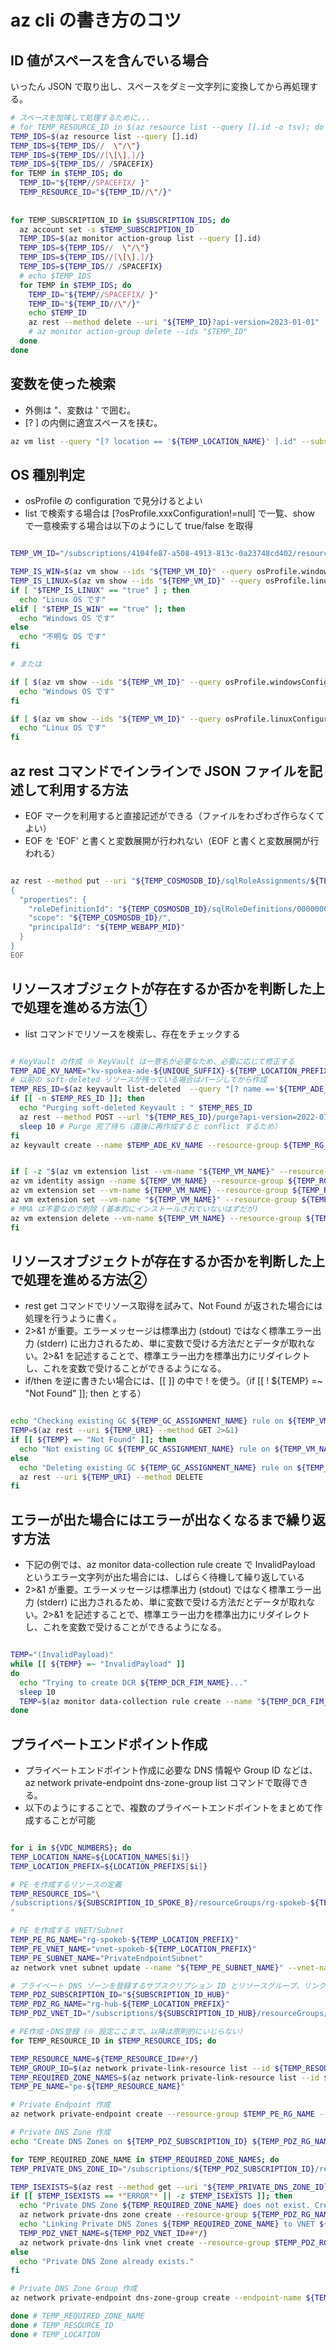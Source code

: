 # az cli の書き方のコツ

## ID 値がスペースを含んでいる場合

いったん JSON で取り出し、スペースをダミー文字列に変換してから再処理する。

```bash
# スペースを加味して処理するために...
# for TEMP_RESOURCE_ID in $(az resource list --query [].id -o tsv); do
TEMP_IDS=$(az resource list --query [].id)
TEMP_IDS=${TEMP_IDS//  \"/\"}
TEMP_IDS=${TEMP_IDS//[\[\],]/}
TEMP_IDS=${TEMP_IDS// /SPACEFIX}
for TEMP in $TEMP_IDS; do
  TEMP_ID="${TEMP//SPACEFIX/ }"
  TEMP_RESOURCE_ID="${TEMP_ID//\"/}"
 
 
for TEMP_SUBSCRIPTION_ID in $SUBSCRIPTION_IDS; do
  az account set -s $TEMP_SUBSCRIPTION_ID
  TEMP_IDS=$(az monitor action-group list --query [].id)
  TEMP_IDS=${TEMP_IDS//  \"/\"}
  TEMP_IDS=${TEMP_IDS//[\[\],]/}
  TEMP_IDS=${TEMP_IDS// /SPACEFIX}
  # echo $TEMP_IDS
  for TEMP in $TEMP_IDS; do
    TEMP_ID="${TEMP//SPACEFIX/ }"
    TEMP_ID="${TEMP_ID//\"/}"
    echo $TEMP_ID
    az rest --method delete --uri "${TEMP_ID}?api-version=2023-01-01"
    # az monitor action-group delete --ids "$TEMP_ID"
  done
done
```

## 変数を使った検索

- 外側は "、変数は ' で囲む。
- [? ] の内側に適宜スペースを挟む。

```bash
az vm list --query "[? location == '${TEMP_LOCATION_NAME}' ].id" --subscription ${SUBSCRIPTION_ID_SPOKE_A}
```

## OS 種別判定

- osProfile の configuration で見分けるとよい
- list で検索する場合は [?osProfile.xxxConfiguration!=null] で一覧、show で一意検索する場合は以下のようにして true/false を取得

```bash

TEMP_VM_ID="/subscriptions/4104fe87-a508-4913-813c-0a23748cd402/resourceGroups/rg-spokea-eus/providers/Microsoft.Compute/virtualMachines/vm-web-eus"

TEMP_IS_WIN=$(az vm show --ids "${TEMP_VM_ID}" --query osProfile.windowsConfiguration!=null -o tsv)
TEMP_IS_LINUX=$(az vm show --ids "${TEMP_VM_ID}" --query osProfile.linuxConfiguration!=null -o tsv)
if [ "$TEMP_IS_LINUX" == "true" ] ; then
  echo "Linux OS です"
elif [ "$TEMP_IS_WIN" == "true" ]; then
  echo "Windows OS です"
else
  echo "不明な OS です"
fi

# または

if [ $(az vm show --ids "${TEMP_VM_ID}" --query osProfile.windowsConfiguration!=null -o tsv) == "true" ]; then
  echo "Windows OS です"
fi

if [ $(az vm show --ids "${TEMP_VM_ID}" --query osProfile.linuxConfiguration!=null -o tsv) == "true" ]; then
  echo "Linux OS です"
fi

```

## az rest コマンドでインラインで JSON ファイルを記述して利用する方法

- EOF マークを利用すると直接記述ができる（ファイルをわざわざ作らなくてよい）
- EOF を 'EOF' と書くと変数展開が行われない（EOF と書くと変数展開が行われる）

```bash

az rest --method put --uri "${TEMP_COSMOSDB_ID}/sqlRoleAssignments/${TEMP_ROLE_ASSIGNMENT_ID}?api-version=2021-11-15-preview" --body @- <<EOF
{
  "properties": {
    "roleDefinitionId": "${TEMP_COSMOSDB_ID}/sqlRoleDefinitions/00000000-0000-0000-0000-000000000001",
    "scope": "${TEMP_COSMOSDB_ID}/",
    "principalId": "${TEMP_WEBAPP_MID}"
  }
}
EOF

```

## リソースオブジェクトが存在するか否かを判断した上で処理を進める方法①

- list コマンドでリソースを検索し、存在をチェックする

```bash

# KeyVault の作成 ※ KeyVault は一意名が必要なため、必要に応じて修正する
TEMP_ADE_KV_NAME="kv-spokea-ade-${UNIQUE_SUFFIX}-${TEMP_LOCATION_PREFIX}"
# 以前の soft-deleted リソースが残っている場合はパージしてから作成
TEMP_RES_ID=$(az keyvault list-deleted  --query "[? name =='${TEMP_ADE_KV_NAME}'].id" -o tsv)
if [[ -n $TEMP_RES_ID ]]; then
  echo "Purging soft-deleted Keyvault : " $TEMP_RES_ID
  az rest --method POST --url "${TEMP_RES_ID}/purge?api-version=2022-07-01"
  sleep 10 # Purge 完了待ち（直後に再作成すると conflict するため）
fi
az keyvault create --name $TEMP_ADE_KV_NAME --resource-group ${TEMP_RG_NAME} --location ${TEMP_LOCATION_NAME} --enabled-for-disk-encryption --bypass AzureServices --default-action Deny

```

```bash

if [ -z "$(az vm extension list --vm-name "${TEMP_VM_NAME}" --resource-group ${TEMP_RG_NAME} --query "[?name=='DependencyAgentWindows']" -o tsv)" ]; then
az vm identity assign --name ${TEMP_VM_NAME} --resource-group ${TEMP_RG_NAME}
az vm extension set --vm-name ${TEMP_VM_NAME} --resource-group ${TEMP_RG_NAME} --name "AzureMonitorWindowsAgent" --publisher "Microsoft.Azure.Monitor" --enable-auto-upgrade true
az vm extension set --vm-name "${TEMP_VM_NAME}" --resource-group ${TEMP_RG_NAME} --name "DependencyAgentWindows"  --publisher "Microsoft.Azure.Monitoring.DependencyAgent" --settings "{\"enableAMA\": \"true\"}"
# MMA は不要なので削除 (基本的にインストールされていないはずだが)
az vm extension delete --vm-name ${TEMP_VM_NAME} --resource-group ${TEMP_RG_NAME} --name MicrosoftMonitoringAgent
fi

```

## リソースオブジェクトが存在するか否かを判断した上で処理を進める方法②

- rest get コマンドでリソース取得を試みて、Not Found が返された場合には処理を行うように書く。
- 2>&1 が重要。エラーメッセージは標準出力 (stdout) ではなく標準エラー出力 (stderr) に出力されるため、単に変数で受ける方法だとデータが取れない。2>&1 を記述することで、標準エラー出力を標準出力にリダイレクトし、これを変数で受けることができるようになる。
- if/then を逆に書きたい場合には、[[ ]] の中で ! を使う。（if [[ ! ${TEMP} =~ "Not Found" ]]; then とする）

```bash

echo "Checking existing GC ${TEMP_GC_ASSIGNMENT_NAME} rule on ${TEMP_VM_NAME}"
TEMP=$(az rest --uri ${TEMP_URI} --method GET 2>&1)
if [[ ${TEMP} =~ "Not Found" ]]; then
  echo "Not existing GC ${TEMP_GC_ASSIGNMENT_NAME} rule on ${TEMP_VM_NAME}"
else
  echo "Deleting existing GC ${TEMP_GC_ASSIGNMENT_NAME} rule on ${TEMP_VM_NAME}"
  az rest --uri ${TEMP_URI} --method DELETE
fi

```

## エラーが出た場合にはエラーが出なくなるまで繰り返す方法

- 下記の例では、az monitor data-collection rule create で InvalidPayload というエラー文字列が出た場合には、しばらく待機して繰り返している
- 2>&1 が重要。エラーメッセージは標準出力 (stdout) ではなく標準エラー出力 (stderr) に出力されるため、単に変数で受ける方法だとデータが取れない。2>&1 を記述することで、標準エラー出力を標準出力にリダイレクトし、これを変数で受けることができるようになる。

```bash

TEMP="(InvalidPayload)"
while [[ ${TEMP} =~ "InvalidPayload" ]]
do
  echo "Trying to create DCR ${TEMP_DCR_FIM_NAME}..."
  sleep 10
  TEMP=$(az monitor data-collection rule create --name "${TEMP_DCR_FIM_NAME}" --resource-group "${TEMP_RG_NAME}" --location "${TEMP_LOCATION_NAME}" --rule-file dcr.json 2>&1)
done

```

## プライベートエンドポイント作成

- プライベートエンドポイント作成に必要な DNS 情報や Group ID などは、az network private-endpoint dns-zone-group list コマンドで取得できる。
- 以下のようにすることで、複数のプライベートエンドポイントをまとめて作成することが可能

``` bash

for i in ${VDC_NUMBERS}; do
TEMP_LOCATION_NAME=${LOCATION_NAMES[$i]}
TEMP_LOCATION_PREFIX=${LOCATION_PREFIXS[$i]}

# PE を作成するリソースの定義
TEMP_RESOURCE_IDS="\
/subscriptions/${SUBSCRIPTION_ID_SPOKE_B}/resourceGroups/rg-spokeb-${TEMP_LOCATION_PREFIX}/providers/Microsoft.Sql/servers/sql-spokeb-${UNIQUE_SUFFIX}-${TEMP_LOCATION_PREFIX}
"

# PE を作成する VNET/Subnet
TEMP_PE_RG_NAME="rg-spokeb-${TEMP_LOCATION_PREFIX}"
TEMP_PE_VNET_NAME="vnet-spokeb-${TEMP_LOCATION_PREFIX}"
TEMP_PE_SUBNET_NAME="PrivateEndpointSubnet"
az network vnet subnet update --name "${TEMP_PE_SUBNET_NAME}" --vnet-name $TEMP_PE_VNET_NAME --resource-group $TEMP_PE_RG_NAME --disable-private-endpoint-network-policies

# プライベート DNS ゾーンを登録するサブスクリプション ID とリソースグループ、リンク先 VNET
TEMP_PDZ_SUBSCRIPTION_ID="${SUBSCRIPTION_ID_HUB}"
TEMP_PDZ_RG_NAME="rg-hub-${TEMP_LOCATION_PREFIX}"
TEMP_PDZ_VNET_ID="/subscriptions/${SUBSCRIPTION_ID_HUB}/resourceGroups/rg-hub-${TEMP_LOCATION_PREFIX}/providers/Microsoft.Network/virtualNetworks/vnet-hub-${TEMP_LOCATION_PREFIX}"

# PE作成・DNS登録（※ 設定ここまで、以降は原則的にいじらない）
for TEMP_RESOURCE_ID in $TEMP_RESOURCE_IDS; do

TEMP_RESOURCE_NAME=${TEMP_RESOURCE_ID##*/}
TEMP_GROUP_ID=$(az network private-link-resource list --id ${TEMP_RESOURCE_ID} --query "[0].properties.groupId" -o tsv)
TEMP_REQUIRED_ZONE_NAMES=$(az network private-link-resource list --id ${TEMP_RESOURCE_ID} --query "[0].properties.requiredZoneNames" -o tsv)
TEMP_PE_NAME="pe-${TEMP_RESOURCE_NAME}"

# Private Endpoint 作成
az network private-endpoint create --resource-group $TEMP_PE_RG_NAME --vnet-name $TEMP_PE_VNET_NAME --subnet "${TEMP_PE_SUBNET_NAME}" --name $TEMP_PE_NAME --private-connection-resource-id $TEMP_RESOURCE_ID --group-ids "${TEMP_GROUP_ID}"  --connection-name "${TEMP_RESOURCE_NAME}_${TEMP_PE_VNET_NAME}"

# Private DNS Zone 作成
echo "Create DNS Zones on ${TEMP_PDZ_SUBSCRIPTION_ID} ${TEMP_PDZ_RG_NAME} : ${TEMP_REQUIRED_ZONE_NAMES}"

for TEMP_REQUIRED_ZONE_NAME in $TEMP_REQUIRED_ZONE_NAMES; do
TEMP_PRIVATE_DNS_ZONE_ID="/subscriptions/${TEMP_PDZ_SUBSCRIPTION_ID}/resourceGroups/${TEMP_PDZ_RG_NAME}/providers/Microsoft.Network/privateDnsZones/${TEMP_REQUIRED_ZONE_NAME}"

TEMP_ISEXISTS=$(az rest --method get --uri "${TEMP_PRIVATE_DNS_ZONE_ID}?api-version=2020-06-01" --query id -o tsv)
if [[ $TEMP_ISEXISTS == *"ERROR"* || -z $TEMP_ISEXISTS ]]; then
  echo "Private DNS Zone ${TEMP_REQUIRED_ZONE_NAME} does not exist. Creating Private DNS Zone on Subscription ${TEMP_PDZ_SUBSCRIPTION_ID}."
  az network private-dns zone create --resource-group ${TEMP_PDZ_RG_NAME} --name ${TEMP_REQUIRED_ZONE_NAME} --subscription "${TEMP_PDZ_SUBSCRIPTION_ID}"
  echo "Linking Private DNS Zones ${TEMP_REQUIRED_ZONE_NAME} to VNET ${TEMP_PDZ_VNET_ID}."
  TEMP_PDZ_VNET_NAME=${TEMP_PDZ_VNET_ID##*/}
  az network private-dns link vnet create --resource-group $TEMP_PDZ_RG_NAME --zone-name $TEMP_REQUIRED_ZONE_NAME --name $TEMP_PDZ_VNET_NAME --virtual-network $TEMP_PDZ_VNET_ID --registration-enabled false --subscription "${TEMP_PDZ_SUBSCRIPTION_ID}"
else
  echo "Private DNS Zone already exists."
fi

# Private DNS Zone Group 作成
az network private-endpoint dns-zone-group create --endpoint-name ${TEMP_PE_NAME} --name "pdzg-${TEMP_PE_NAME}" --private-dns-zone $TEMP_PRIVATE_DNS_ZONE_ID --resource-group ${TEMP_PE_RG_NAME} --zone-name "${TEMP_REQUIRED_ZONE_NAME}"

done # TEMP_REQUIRED_ZONE_NAME
done # TEMP_RESOURCE_ID
done # TEMP_LOCATION

```
